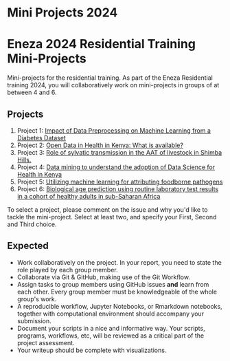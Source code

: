 # Mini Projects 2024

# Eneza 2024 Residential Training Mini-Projects

Mini-projects for the residential training. As part of the Eneza Residential training 2024, you will collaboratively work on mini-projects in groups of at between 4 and 6. 

## Projects
1. Project 1: [Impact of Data Preprocessing on Machine Learning from a Diabetes Dataset](Project_1.md)
2. Project 2: [Open Data in Health in Kenya: What is available?](Project_2.md)
3. Project 3: [Role of sylvatic transmission in the AAT of livestock in Shimba Hills. ](Project_3.md)
4. Project 4: [Data mining to understand the adoption of Data Science for Health in Kenya](Project_4.md)
5. Project 5: [Utilizing machine learning for attributing foodborne pathogens](Project_5.md)
6. Project 6: [Biological age prediction using routine laboratory test results in a cohort of healthy adults in sub-Saharan Africa](Project_6.md)

To select a project, please comment on the issue and why you'd like to tackle the mini-project. Select at least two, and specify your First, Second and Third choice. 
## Expected
- Work collaboratively on the project. In your report, you need to state the role played by each group member.
- Collaborate via Git & GitHub, making use of the Git Workflow.
- Assign tasks to group members using GitHub issues **and** learn from each other. Every group member must be knowledgeable of the whole group's work.
- A reproducible workflow, Jupyter Notebooks, or Rmarkdown notebooks, together with computational environment should accompany your submission.
- Document your scripts in a nice and informative way. Your scripts, programs, workflows, etc, will be reviewed as a critical part of the project assessment.
- Your writeup should be complete with visualizations.
